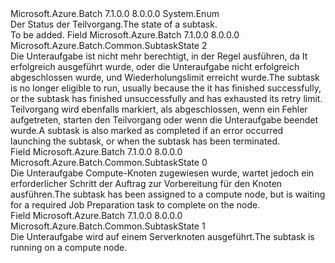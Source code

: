 <Type Name="SubtaskState" FullName="Microsoft.Azure.Batch.Common.SubtaskState">
  <TypeSignature Language="C#" Value="public enum SubtaskState" />
  <TypeSignature Language="ILAsm" Value=".class public auto ansi sealed SubtaskState extends System.Enum" />
  <TypeSignature Language="DocId" Value="T:Microsoft.Azure.Batch.Common.SubtaskState" />
  <TypeSignature Language="VB.NET" Value="Public Enum SubtaskState" />
  <TypeSignature Language="F#" Value="type SubtaskState = " />
  <AssemblyInfo>
    <AssemblyName>Microsoft.Azure.Batch</AssemblyName>
    <AssemblyVersion>7.1.0.0</AssemblyVersion>
    <AssemblyVersion>8.0.0.0</AssemblyVersion>
  </AssemblyInfo>
  <Base>
    <BaseTypeName>System.Enum</BaseTypeName>
  </Base>
  <Docs>
    <summary>
            <span data-ttu-id="50ca0-101">Der Status der Teilvorgang.</span><span class="sxs-lookup"><span data-stu-id="50ca0-101">The state of a subtask.</span></span>
            </summary>
    <remarks>To be added.</remarks>
  </Docs>
  <Members>
    <Member MemberName="Completed">
      <MemberSignature Language="C#" Value="Completed" />
      <MemberSignature Language="ILAsm" Value=".field public static literal valuetype Microsoft.Azure.Batch.Common.SubtaskState Completed = int32(2)" />
      <MemberSignature Language="DocId" Value="F:Microsoft.Azure.Batch.Common.SubtaskState.Completed" />
      <MemberSignature Language="VB.NET" Value="Completed" />
      <MemberSignature Language="F#" Value="Completed = 2" Usage="Microsoft.Azure.Batch.Common.SubtaskState.Completed" />
      <MemberType>Field</MemberType>
      <AssemblyInfo>
        <AssemblyName>Microsoft.Azure.Batch</AssemblyName>
        <AssemblyVersion>7.1.0.0</AssemblyVersion>
        <AssemblyVersion>8.0.0.0</AssemblyVersion>
      </AssemblyInfo>
      <ReturnValue>
        <ReturnType>Microsoft.Azure.Batch.Common.SubtaskState</ReturnType>
      </ReturnValue>
      <MemberValue>2</MemberValue>
      <Docs>
        <summary>
            <span data-ttu-id="50ca0-102">Die Unteraufgabe ist nicht mehr berechtigt, in der Regel ausführen, da It erfolgreich ausgeführt wurde, oder die Unteraufgabe nicht erfolgreich abgeschlossen wurde, und Wiederholungslimit erreicht wurde.</span><span class="sxs-lookup"><span data-stu-id="50ca0-102">The subtask is no longer eligible to run, usually because the it has finished successfully, or the subtask has finished unsuccessfully and has exhausted its retry limit.</span></span>  <span data-ttu-id="50ca0-103">Teilvorgang wird ebenfalls markiert, als abgeschlossen, wenn ein Fehler aufgetreten, starten den Teilvorgang oder wenn die Unteraufgabe beendet wurde.</span><span class="sxs-lookup"><span data-stu-id="50ca0-103">A subtask is also marked as completed if an error occurred launching the subtask, or when the subtask has been terminated.</span></span>
            </summary>
      </Docs>
    </Member>
    <Member MemberName="Preparing">
      <MemberSignature Language="C#" Value="Preparing" />
      <MemberSignature Language="ILAsm" Value=".field public static literal valuetype Microsoft.Azure.Batch.Common.SubtaskState Preparing = int32(0)" />
      <MemberSignature Language="DocId" Value="F:Microsoft.Azure.Batch.Common.SubtaskState.Preparing" />
      <MemberSignature Language="VB.NET" Value="Preparing" />
      <MemberSignature Language="F#" Value="Preparing = 0" Usage="Microsoft.Azure.Batch.Common.SubtaskState.Preparing" />
      <MemberType>Field</MemberType>
      <AssemblyInfo>
        <AssemblyName>Microsoft.Azure.Batch</AssemblyName>
        <AssemblyVersion>7.1.0.0</AssemblyVersion>
        <AssemblyVersion>8.0.0.0</AssemblyVersion>
      </AssemblyInfo>
      <ReturnValue>
        <ReturnType>Microsoft.Azure.Batch.Common.SubtaskState</ReturnType>
      </ReturnValue>
      <MemberValue>0</MemberValue>
      <Docs>
        <summary>
            <span data-ttu-id="50ca0-104">Die Unteraufgabe Compute-Knoten zugewiesen wurde, wartet jedoch ein erforderlicher Schritt der Auftrag zur Vorbereitung für den Knoten ausführen.</span><span class="sxs-lookup"><span data-stu-id="50ca0-104">The subtask has been assigned to a compute node, but is waiting for a required Job Preparation task to complete on the node.</span></span>
            </summary>
      </Docs>
    </Member>
    <Member MemberName="Running">
      <MemberSignature Language="C#" Value="Running" />
      <MemberSignature Language="ILAsm" Value=".field public static literal valuetype Microsoft.Azure.Batch.Common.SubtaskState Running = int32(1)" />
      <MemberSignature Language="DocId" Value="F:Microsoft.Azure.Batch.Common.SubtaskState.Running" />
      <MemberSignature Language="VB.NET" Value="Running" />
      <MemberSignature Language="F#" Value="Running = 1" Usage="Microsoft.Azure.Batch.Common.SubtaskState.Running" />
      <MemberType>Field</MemberType>
      <AssemblyInfo>
        <AssemblyName>Microsoft.Azure.Batch</AssemblyName>
        <AssemblyVersion>7.1.0.0</AssemblyVersion>
        <AssemblyVersion>8.0.0.0</AssemblyVersion>
      </AssemblyInfo>
      <ReturnValue>
        <ReturnType>Microsoft.Azure.Batch.Common.SubtaskState</ReturnType>
      </ReturnValue>
      <MemberValue>1</MemberValue>
      <Docs>
        <summary>
            <span data-ttu-id="50ca0-105">Die Unteraufgabe wird auf einem Serverknoten ausgeführt.</span><span class="sxs-lookup"><span data-stu-id="50ca0-105">The subtask is running on a compute node.</span></span>
            </summary>
      </Docs>
    </Member>
  </Members>
</Type>